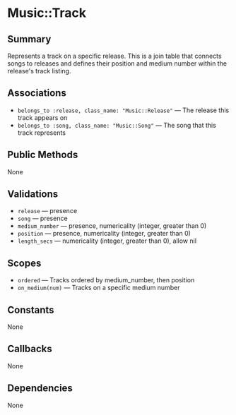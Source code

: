 # Music::Track

## Summary
Represents a track on a specific release. This is a join table that connects songs to releases and defines their position and medium number within the release's track listing.

## Associations
- `belongs_to :release, class_name: "Music::Release"` — The release this track appears on
- `belongs_to :song, class_name: "Music::Song"` — The song that this track represents

## Public Methods
None

## Validations
- `release` — presence
- `song` — presence
- `medium_number` — presence, numericality (integer, greater than 0)
- `position` — presence, numericality (integer, greater than 0)
- `length_secs` — numericality (integer, greater than 0), allow nil

## Scopes
- `ordered` — Tracks ordered by medium_number, then position
- `on_medium(num)` — Tracks on a specific medium number

## Constants
None

## Callbacks
None

## Dependencies
None 